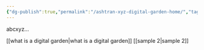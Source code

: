 ```yaml
---
{"dg-publish":true,"permalink":"/ashtran-xyz-digital-garden-home/","tags":["gardenEntry"],"created":"2025-08-12T22:09:33.185+07:00","updated":"2025-08-12T22:47:04.061+07:00"}
---
```


abcxyz...

[[what is a digital garden\|what is a digital garden]]
[[sample 2\|sample 2]]

